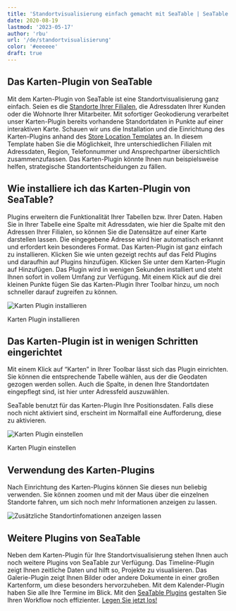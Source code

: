 ```yaml
---
title: 'Standortvisualisierung einfach gemacht mit SeaTable | SeaTable'
date: 2020-08-19
lastmod: '2023-05-17'
author: 'rbu'
url: '/de/standortvisualisierung'
color: '#eeeeee'
draft: true
---
```


## Das Karten-Plugin von SeaTable

Mit dem Karten-Plugin von SeaTable ist eine Standortvisualisierung ganz einfach. Seien es die [Standorte Ihrer Filialen](https://seatable.io/vorlage/d6nlvef8ram9wwbkjhziwa/), die Adressdaten Ihrer Kunden oder die Wohnorte Ihrer Mitarbeiter. Mit sofortiger Geokodierung verarbeitet unser Karten-Plugin bereits vorhandene Standortdaten in Punkte auf einer interaktiven Karte. Schauen wir uns die Installation und die Einrichtung des Karten-Plugins anhand des [Store Location Templates](https://seatable.io/vorlage/d6nlvef8ram9wwbkjhziwa/) an. In diesem Template haben Sie die Möglichkeit, Ihre unterschiedlichen Filialen mit Adressdaten, Region, Telefonnummer und Ansprechpartner übersichtlich zusammenzufassen. Das Karten-Plugin könnte Ihnen nun beispielsweise helfen, strategische Standortentscheidungen zu fällen.

## Wie installiere ich das Karten-Plugin von SeaTable?

Plugins erweitern die Funktionalität Ihrer Tabellen bzw. Ihrer Daten. Haben Sie in Ihrer Tabelle eine Spalte mit Adressdaten, wie hier die Spalte mit den Adressen Ihrer Filialen, so können Sie die Datensätze auf einer Karte darstellen lassen. Die eingegebene Adresse wird hier automatisch erkannt und erfordert kein besonderes Format. Das Karten-Plugin ist ganz einfach zu installieren. Klicken Sie wie unten gezeigt rechts auf das Feld Plugins und daraufhin auf Plugins hinzufügen. Klicken Sie unter dem Karten-Plugin auf Hinzufügen. Das Plugin wird in wenigen Sekunden installiert und steht Ihnen sofort in vollem Umfang zur Verfügung. Mit einem Klick auf die drei kleinen Punkte fügen Sie das Karten-Plugin Ihrer Toolbar hinzu, um noch schneller darauf zugreifen zu können.

![Karten Plugin installieren](https://seatable.io/wp-content/uploads/2020/08/Karten-Plugin-Installieren.gif)

Karten Plugin installieren

## Das Karten-Plugin ist in wenigen Schritten eingerichtet

Mit einem Klick auf “Karten” in Ihrer Toolbar lässt sich das Plugin einrichten. Sie können die entsprechende Tabelle wählen, aus der die Geodaten gezogen werden sollen. Auch die Spalte, in denen Ihre Standortdaten eingepflegt sind, ist hier unter Adressfeld auszuwählen.

SeaTable benutzt für das Karten-Plugin Ihre Positionsdaten. Falls diese noch nicht aktiviert sind, erscheint im Normalfall eine Aufforderung, diese zu aktivieren.

![Karten Plugin einstellen](https://seatable.io/wp-content/uploads/2020/08/Karten-Plugin-Einstellen.gif)

Karten Plugin einstellen

## Verwendung des Karten-Plugins

Nach Einrichtung des Karten-Plugins können Sie dieses nun beliebig verwenden. Sie können zoomen und mit der Maus über die einzelnen Standorte fahren, um sich noch mehr Informationen anzeigen zu lassen.

![Zusätzliche Standortinfomationen anzeigen lassen](https://seatable.de/wp-content/uploads/2020/08/Bildschirmfoto-2020-08-03-um-11.43.44.png)

## Weitere Plugins von SeaTable

Neben dem Karten-Plugin für Ihre Standortvisualisierung stehen Ihnen auch noch weitere Plugins von SeaTable zur Verfügung. Das Timeline-Plugin zeigt Ihnen zeitliche Daten und hilft so, Projekte zu visualisieren. Das Galerie-Plugin zeigt Ihnen Bilder oder andere Dokumente in einer großen Kartenform, um diese besonders hervorzuheben. Mit dem Kalender-Plugin haben Sie alle Ihre Termine im Blick. Mit den [SeaTable Plugins](https://seatable.io/seatable-plugins/) gestalten Sie Ihren Workflow noch effizienter. [Legen Sie jetzt los!](https://seatable.io/registrierung/)
